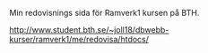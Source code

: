 Min redovisnings sida för Ramverk1 kursen på BTH.

http://www.student.bth.se/~joll18/dbwebb-kurser/ramverk1/me/redovisa/htdocs/